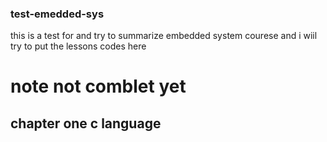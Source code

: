 ### test-emedded-sys
this is a test for and try to summarize embedded system courese
and i wiil try to put the lessons codes here
# note not comblet yet
## chapter one c language
